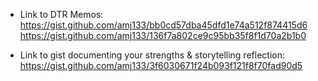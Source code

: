 
* Link to DTR Memos:
https://gist.github.com/amj133/bb0cd57dba45dfd1e74a512f874415d6
https://gist.github.com/amj133/136f7a802ce9c95bb35f8f1d70a2b1b0


* Link to gist documenting your strengths & storytelling reflection:
https://gist.github.com/amj133/3f6030671f24b093f121f8f70fad90d5
